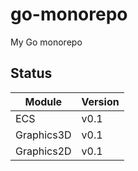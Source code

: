 # go-monorepo
My Go monorepo

## Status
| Module     | Version |
| ---------- | ------- |
| ECS        | v0.1    |
| Graphics3D | v0.1    |
| Graphics2D | v0.1    |
